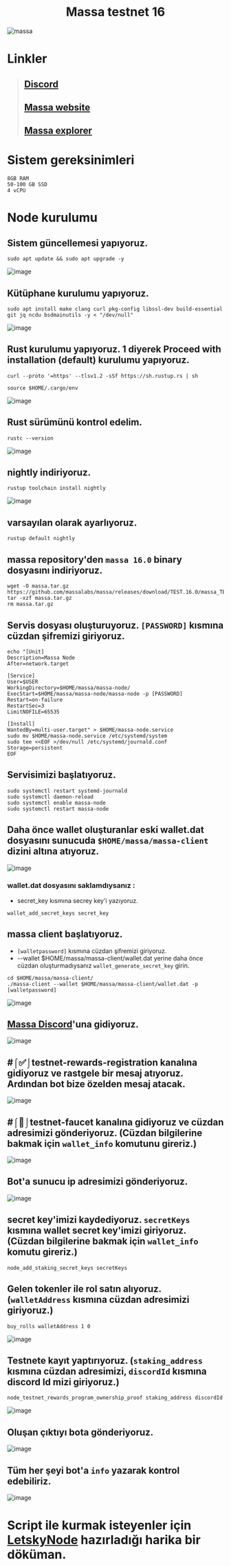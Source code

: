 # <h1 align="center">Massa testnet 16</h1>

![massa](https://user-images.githubusercontent.com/73015593/180018941-20b9e515-6e94-47ef-b928-b8e3ba507691.jpg)

# Linkler
> ## [Discord](https://discord.gg/massa)<br>
> ## [Massa website](https://massa.net/)
> ## [Massa explorer](https://paranormal-brothers.com/massa/)

# Sistem gereksinimleri
```
8GB RAM
50-100 GB SSD
4 vCPU
```

# Node kurulumu

## Sistem güncellemesi yapıyoruz.
```
sudo apt update && sudo apt upgrade -y
```
![image](https://user-images.githubusercontent.com/73015593/180020260-2774f980-3211-458b-afe3-230f8dc89a34.png)


## Kütüphane kurulumu yapıyoruz.
```
sudo apt install make clang curl pkg-config libssl-dev build-essential git jq ncdu bsdmainutils -y < "/dev/null"
```
![image](https://user-images.githubusercontent.com/73015593/180020703-faa62886-4328-45a2-9136-37d70a097f1c.png)

## Rust kurulumu yapıyoruz. 1 diyerek Proceed with installation (default) kurulumu yapıyoruz.
```
curl --proto '=https' --tlsv1.2 -sSf https://sh.rustup.rs | sh
```
```
source $HOME/.cargo/env
```
![image](https://user-images.githubusercontent.com/73015593/180025712-25d76b2a-72f4-43ee-abf2-6bdb110359bc.png)

## Rust sürümünü kontrol edelim.
```
rustc --version
```
![image](https://user-images.githubusercontent.com/73015593/180025948-fa63daf2-5b2e-4de5-8e55-05b46f3a1cbc.png)

## nightly indiriyoruz.
```
rustup toolchain install nightly
```
![image](https://user-images.githubusercontent.com/73015593/180026786-c0cfc916-1f77-4834-9c20-08720564f10d.png)

## varsayılan olarak ayarlıyoruz.
```
rustup default nightly
```

## massa repository'den `massa 16.0` binary dosyasını indiriyoruz.
```
wget -O massa.tar.gz https://github.com/massalabs/massa/releases/download/TEST.16.0/massa_TEST.16.0_release_linux.tar.gz
tar -xzf massa.tar.gz
rm massa.tar.gz
```

## Servis dosyası oluşturuyoruz. `[PASSWORD]` kısmına cüzdan şifremizi giriyoruz.
```
echo "[Unit]
Description=Massa Node
After=network.target

[Service]
User=$USER
WorkingDirectory=$HOME/massa/massa-node/
ExecStart=$HOME/massa/massa-node/massa-node -p [PASSWORD]
Restart=on-failure
RestartSec=3
LimitNOFILE=65535

[Install]
WantedBy=multi-user.target" > $HOME/massa-node.service
sudo mv $HOME/massa-node.service /etc/systemd/system
sudo tee <<EOF >/dev/null /etc/systemd/journald.conf
Storage=persistent
EOF
```

## Servisimizi başlatıyoruz.
```
sudo systemctl restart systemd-journald
sudo systemctl daemon-reload
sudo systemctl enable massa-node
sudo systemctl restart massa-node
```

## Daha önce wallet oluşturanlar eski wallet.dat dosyasını sunucuda `$HOME/massa/massa-client` dizini altına atıyoruz.
![image](https://user-images.githubusercontent.com/73015593/189427917-632b6ff0-cd0b-45ed-9181-7c8080973d1e.png)
### wallet.dat dosyasını saklamdıysanız :
* secret_key kısmına secrey key'i yazıyoruz.
```
wallet_add_secret_keys secret_key
```

## massa client başlatıyoruz. 
* `[walletpassword]` kısmına cüzdan şifremizi giriyoruz.
* --wallet $HOME/massa/massa-client/wallet.dat yerine daha önce cüzdan oluşturmadıysanız `wallet_generate_secret_key` girin.
```
cd $HOME/massa/massa-client/
./massa-client --wallet $HOME/massa/massa-client/wallet.dat -p [walletpassword]
```
![image](https://user-images.githubusercontent.com/73015593/189431398-7ad587a0-c9b1-46b2-b485-ee370ccf4c5a.png)

## [Massa Discord](https://discord.gg/J7scURTM)'una gidiyoruz. 
![image](https://user-images.githubusercontent.com/73015593/189432317-2044f944-e9ac-4f72-bf62-3d8a0911289a.png)

## #⌠✅⌡testnet-rewards-registration kanalına gidiyoruz ve rastgele bir mesaj atıyoruz. Ardından bot bize özelden mesaj atacak.
![image](https://user-images.githubusercontent.com/73015593/189432602-d46fae1f-01fb-4f06-9080-5f5ea50c7940.png)

## #⌠💸⌡testnet-faucet kanalına gidiyoruz ve cüzdan adresimizi gönderiyoruz. (Cüzdan bilgilerine bakmak için `wallet_info` komutunu gireriz.)
![image](https://user-images.githubusercontent.com/73015593/189433642-d563dec7-ef95-4044-b951-11274241c359.png)

## Bot'a sunucu ip adresimizi gönderiyoruz.
![image](https://user-images.githubusercontent.com/73015593/189433133-d69be7c4-0895-4e1d-83f7-d6888c7784a3.png)

## secret key'imizi kaydediyoruz. `secretKeys` kısmına wallet secret key'imizi giriyoruz. (Cüzdan bilgilerine bakmak için `wallet_info` komutu gireriz.) 
```
node_add_staking_secret_keys secretKeys 
```

## Gelen tokenler ile rol satın alıyoruz. (`walletAddress` kısmına cüzdan adresimizi giriyoruz.)
```
buy_rolls walletAddress 1 0
```
![image](https://user-images.githubusercontent.com/73015593/189447804-5c93be9d-eb6f-4eed-9a59-bf5963518aea.png)

## Testnete kayıt yaptırıyoruz. (`staking_address` kısmına cüzdan adresimizi, `discordId` kısmına discord Id mizi giriyoruz.) 
```
node_testnet_rewards_program_ownership_proof staking_address discordId
```
![image](https://user-images.githubusercontent.com/73015593/189438905-871ec8b4-6ef9-43cd-8245-b9cb747c6a78.png)

## Oluşan çıktıyı bota gönderiyoruz.
![image](https://user-images.githubusercontent.com/73015593/189439038-0189b397-dadb-42f6-aa0a-36bd40c2c826.png)

## Tüm her şeyi bot'a `info` yazarak kontrol edebiliriz.
![image](https://user-images.githubusercontent.com/73015593/189439183-a69e2f3b-de4c-4c05-9b0b-180639b4a86a.png)


# Script ile kurmak isteyenler için [LetskyNode](https://teletype.in/@letskynode/Massa) hazırladığı harika bir döküman.










